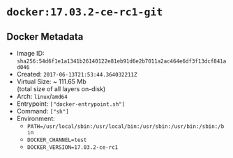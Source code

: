 # `docker:17.03.2-ce-rc1-git`

## Docker Metadata

- Image ID: `sha256:54d6f1e1a1341b26140122e81eb91d6e2b7011a2ac464e6df3f13dcf841ad046`
- Created: `2017-06-13T21:53:44.364032211Z`
- Virtual Size: ~ 111.65 Mb  
  (total size of all layers on-disk)
- Arch: `linux`/`amd64`
- Entrypoint: `["docker-entrypoint.sh"]`
- Command: `["sh"]`
- Environment:
  - `PATH=/usr/local/sbin:/usr/local/bin:/usr/sbin:/usr/bin:/sbin:/bin`
  - `DOCKER_CHANNEL=test`
  - `DOCKER_VERSION=17.03.2-ce-rc1`
